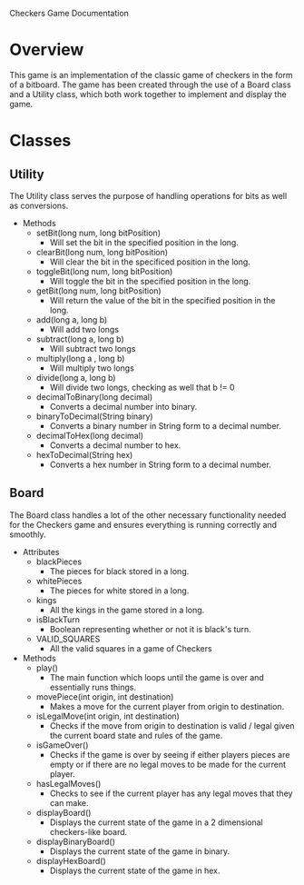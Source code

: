 Checkers Game Documentation

# Overview
This game is an implementation of the classic game of checkers in the form of a bitboard.
The game has been created through the use of a Board class and a Utility class, which both work together to implement and display the game.

# Classes

## Utility
The Utility class serves the purpose of handling operations for bits as well as conversions.
- Methods
    - setBit(long num, long bitPosition)
        - Will set the bit in the specified position in the long.
    - clearBit(long num, long bitPosition)
        - Will clear the bit in the specificed position in the long.
    - toggleBit(long num, long bitPosition)
        - Will toggle the bit in the specified position in the long.
    - getBit(long num, long bitPosition)
        - Will return the value of the bit in the specified position in the long.
    - add(long a, long b)
        - Will add two longs
    - subtract(long a, long b)
        - Will subtract two longs
    - multiply(long a , long b)
        - Will multiply two longs
    - divide(long a, long b)
        - Will divide two longs, checking as well that b != 0
    - decimalToBinary(long decimal)
        - Converts a decimal number into binary.
    - binaryToDecimal(String binary)
        - Converts a binary number in String form to a decimal number.
    - decimalToHex(long decimal)
        - Converts a decimal number to hex.
    - hexToDecimal(String hex)
        - Converts a hex number in String form to a decimal number.

## Board
The Board class handles a lot of the other necessary functionality needed for the Checkers game and ensures everything is running correctly and smoothly.
- Attributes
    - blackPieces
        - The pieces for black stored in a long.
    - whitePieces
        - The pieces for white stored in a long.
    - kings
        - All the kings in the game stored in a long.
    - isBlackTurn
        - Boolean representing whether or not it is black's turn.
    - VALID_SQUARES
        - All the valid squares in a game of Checkers
- Methods
    - play()
        - The main function which loops until the game is over and essentially runs things.
    - movePiece(int origin, int destination)
        - Makes a move for the current player from origin to destination.
    - isLegalMove(int origin, int destination)
        - Checks if the move from origin to destination is valid / legal given the current board state and rules of the game.
    - isGameOver()
        - Checks if the game is over by seeing if either players pieces are empty or if there are no legal moves to be made for the current player.
    - hasLegalMoves()
        - Checks to see if the current player has any legal moves that they can make.
    - displayBoard()
        - Displays the current state of the game in a 2 dimensional checkers-like board.
    - displayBinaryBoard()
        - Displays the current state of the game in binary.
    - displayHexBoard()
        - Displays the current state of the game in hex.